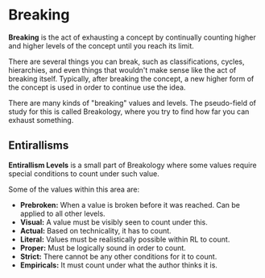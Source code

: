 # Breaking
**Breaking** is the act of exhausting a concept by continually counting higher and higher levels of the concept until you reach its limit.

There are several things you can break, such as classifications, cycles, hierarchies, and even things that wouldn't make sense like the act of breaking itself. Typically, after breaking the concept, a new higher form of the concept is used in order to continue use the idea.

There are many kinds of "breaking" values and levels. The pseudo-field of study for this is called Breakology, where you try to find how far you can exhaust something.

## Entirallisms
**Entirallism Levels** is a small part of Breakology where some values require special conditions to count under such value.

Some of the values within this area are:
- **Prebroken:** When a value is broken before it was reached. Can be applied to all other levels.
- **Visual:** A value must be visibly seen to count under this.
- **Actual:** Based on technicality, it has to count.
- **Literal:** Values must be realistically possible within RL to count.
- **Proper:** Must be logically sound in order to count.
- **Strict:** There cannot be any other conditions for it to count.
- **Empiricals:** It must count under what the author thinks it is.

